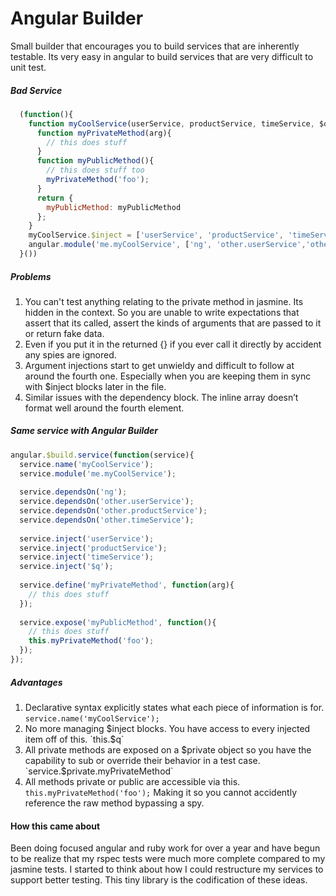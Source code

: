 # Angular Builder
Small builder that encourages you to build services that are inherently testable. Its very easy in angular to build services that are very difficult to unit test. 

##### Bad Service
```javascript
  (function(){
    function myCoolService(userService, productService, timeService, $q){
      function myPrivateMethod(arg){
        // this does stuff
      }
      function myPublicMethod(){
        // this does stuff too
        myPrivateMethod('foo');
      }
      return {
        myPublicMethod: myPublicMethod
      };
    }
    myCoolService.$inject = ['userService', 'productService', 'timeService', '$q']
    angular.module('me.myCoolService', ['ng', 'other.userService','other.productService', 'other.timeService']).factory('myCoolService', myCoolService);
  }())
```
##### Problems
1. You can't test anything relating to the private method in jasmine. Its hidden in the context. So you are unable to write expectations that assert that its called, assert the kinds of arguments that are passed to it or return fake data.
2. Even if you put it in the returned {} if you ever call it directly by accident any spies are ignored.
3. Argument injections start to get unwieldy and difficult to follow at around the fourth one. Especially when you are keeping them in sync with $inject blocks later in the file.
4. Similar issues with the dependency block. The inline array doesn’t format well around the fourth element.

##### Same service with Angular Builder
```javascript
angular.$build.service(function(service){
  service.name('myCoolService');
  service.module('me.myCoolService');
  
  service.dependsOn('ng');
  service.dependsOn('other.userService');
  service.dependsOn('other.productService');
  service.dependsOn('other.timeService');
  
  service.inject('userService');
  service.inject('productService');
  service.inject('timeService');
  service.inject('$q');
  
  service.define('myPrivateMethod', function(arg){
    // this does stuff
  });
  
  service.expose('myPublicMethod', function(){
    // this does stuff
    this.myPrivateMethod('foo');
  });
});
```
##### Advantages
1. Declarative syntax explicitly states what each piece of information is for. `service.name('myCoolService');`
2. No more managing $inject blocks. You have access to every injected item off of this. `this.$q`
3. All private methods are exposed on a $private object so you have the capability to sub or override their behavior in a test case. `service.$private.myPrivateMethod`
4. All methods private or public are accessible via this. `this.myPrivateMethod('foo');` Making it so you cannot accidently reference the raw method bypassing a spy. 

#### How this came about
Been doing focused angular and ruby work for over a year and have begun to be realize that my rspec tests were much more complete compared to my jasmine tests. I started to think about how I could restructure my services to support better testing. This tiny library is the codification of these ideas. 
